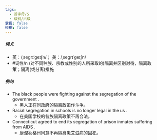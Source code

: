 ```yaml
---
tags:
  - 首字母/S
  - 级别/六级
掌握: false
模糊: false
---
```

##### 词义
- 英：/ˌseɡrɪˈɡeɪʃn/； 美：/ˌseɡrɪˈɡeɪʃn/
- #词性/n  (对不同种族、宗教或性别的人所采取的)隔离并区别对待，隔离政策；隔离(或分离)措施
##### 例句
- The black people were fighting against the segregation of the government .
	- 黑人正在同政府的隔离政策作斗争。
- Racial segregation in schools is no longer legal in the us .
	- 在美国学校的各族隔离政策不再合法。
- Connecticut agreed to end its segregation of prison inmates suffering from AIDS .
	- 康涅狄格州同意不再隔离患艾滋病的囚犯。
